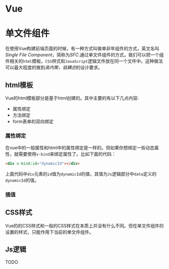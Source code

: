 # Vue

# 单文件组件

在使用Vue构建前端页面的时候，有一种方式叫做单非年组件的方式，英文名叫*Single File Component*，简称为*SFC*.通过单文件组件的方式，我们可以把一个组件相关的`html`模板，`CSS`样式和`JavaScript`逻辑文件放在同一个文件中。这种做法可以最大程度的做到*高内聚，低耦合*的设计要求。

## html模板

Vue的html模板部分是基于html创建的。其中主要的有以下几点内容:

- 属性绑定
- 方法绑定
- form表单的双向绑定

### 属性绑定

在vue中的一般属性和html中的属性绑定是一样的。但如果你想绑定一些动态属性，就需要使用`v-bind`来绑定属性了。比如下面的代码：

```html
<div v-bind:id="dynamicId"></div>
```

上面代码中`div`元素的`id`值为`dynamicId`的值，其值为`Js`逻辑部分中`data`定义的`dynamicId`的值。

### 插值



## CSS样式

Vue的的CSS样式和一般的CSS样式在本质上并没有什么不同。但在单文件组件的设置的样式，只能作用下当前的单文件组件。

## Js逻辑

TODO
